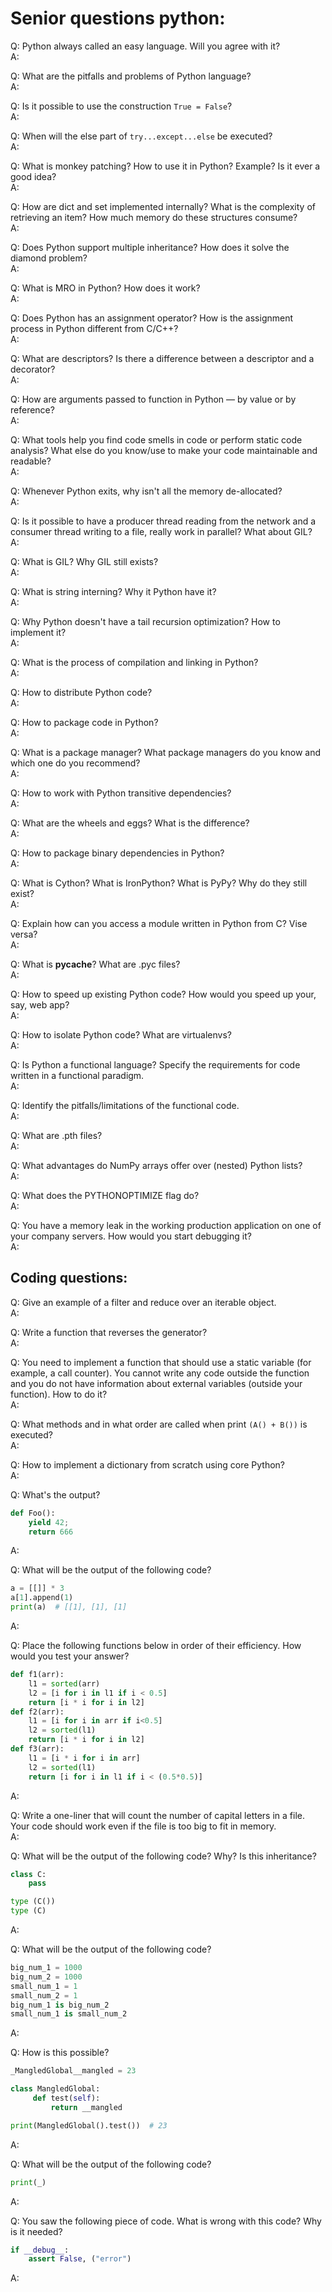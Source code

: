 Senior questions python:
======

Q: Python always called an easy language. Will you agree with it?  
A:

Q: What are the pitfalls and problems of Python language?  
A:

Q: Is it possible to use the construction `True = False`?  
A:

Q: When will the else part of `try...except...else` be executed?  
A:

Q: What is monkey patching? How to use it in Python? Example? Is it ever a good idea?  
A:

Q: How are dict and set implemented internally? What is the complexity of retrieving an item? How much memory 
do these structures consume?  
A:

Q: Does Python support multiple inheritance? How does it solve the diamond problem?  
A:

Q: What is MRO in Python? How does it work?  
A:

Q: Does Python has an assignment operator? How is the assignment process in Python different from C/C++?  
A:

Q: What are descriptors? Is there a difference between a descriptor and a decorator?  
A:

Q: How are arguments passed to function in Python — by value or by reference?  
A:

Q: What tools help you find code smells in code or perform static code analysis? What else do you know/use to make your 
code maintainable and readable?  
A:

Q: Whenever Python exits, why isn't all the memory de-allocated?  
A:

Q: Is it possible to have a producer thread reading from the network and a consumer thread writing to a file, really 
work in parallel? What about GIL?  
A:

Q: What is GIL? Why GIL still exists?  
A:

Q: What is string interning? Why it Python have it?  
A:

Q: Why Python doesn't have a tail recursion optimization? How to implement it?  
A:

Q: What is the process of compilation and linking in Python?  
A:

Q: How to distribute Python code?  
A:

Q: How to package code in Python?  
A:

Q: What is a package manager? What package managers do you know and which one do you recommend?  
A:

Q: How to work with Python transitive dependencies?  
A:

Q: What are the wheels and eggs? What is the difference?  
A:

Q: How to package binary dependencies in Python?  
A:

Q: What is Cython? What is IronPython? What is PyPy? Why do they still exist?  
A:

Q: Explain how can you access a module written in Python from C? Vise versa?  
A:

Q: What is __pycache__? What are .pyc files?  
A:

Q: How to speed up existing Python code? How would you speed up your, say, web app?  
A:

Q: How to isolate Python code? What are virtualenvs?  
A:

Q: Is Python a functional language? Specify the requirements for code written in a functional paradigm.  
A:

Q: Identify the pitfalls/limitations of the functional code.  
A:

Q: What are .pth files?  
A:

Q: What advantages do NumPy arrays offer over (nested) Python lists?  
A:

Q: What does the PYTHONOPTIMIZE flag do?  
A:

Q: You have a memory leak in the working production application on one of your company servers. 
How would you start debugging it?  
A:


Coding questions:
------

Q: Give an example of a filter and reduce over an iterable object.  
A:

Q: Write a function that reverses the generator?  
A:

Q: You need to implement a function that should use a static variable (for example, a call counter). 
You cannot write any code outside the function and you do not have information about external variables 
(outside your function). How to do it?  
A:

Q: What methods and in what order are called when print `(A() + B())` is executed?  
A:

Q: How to implement a dictionary from scratch using core Python?  
A:

Q: What's the output?  
```python
def Foo(): 
    yield 42;
    return 666
```
A:

Q: What will be the output of the following code?  
```python
a = [[]] * 3
a[1].append(1)
print(a)  # [[1], [1], [1]
```
A:

Q: Place the following functions below in order of their efficiency. How would you test your answer?  
```python
def f1(arr):
    l1 = sorted(arr)
    l2 = [i for i in l1 if i < 0.5]
    return [i * i for i in l2]
def f2(arr):
    l1 = [i for i in arr if i<0.5]
    l2 = sorted(l1)
    return [i * i for i in l2]
def f3(arr):
    l1 = [i * i for i in arr]
    l2 = sorted(l1)
    return [i for i in l1 if i < (0.5*0.5)]
```
A:

Q: Write a one-liner that will count the number of capital letters in a file. 
Your code should work even if the file is too big to fit in memory.  
A:

Q: What will be the output of the following code? Why? Is this inheritance?  
```python
class C:
    pass

type (C())
type (C)
```
A:

Q: What will be the output of the following code?  
```python
big_num_1 = 1000
big_num_2 = 1000
small_num_1 = 1
small_num_2 = 1
big_num_1 is big_num_2
small_num_1 is small_num_2
```
A:

Q: How is this possible?  
```python
_MangledGlobal__mangled = 23

class MangledGlobal:
     def test(self):
         return __mangled

print(MangledGlobal().test())  # 23
```

A:

Q: What will be the output of the following code?  
```python
print(_)
```
A:

Q: You saw the following piece of code. What is wrong with this code? Why is it needed?  
```python
if __debug__:
    assert False, ("error")
```
A: